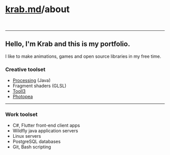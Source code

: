 # [krab.md](index.html)/about

<br>

---
## Hello, I'm Krab and this is my portfolio.

I like to make animations, games and open source libraries in my free time.

### Creative toolset
  - [Processing](https://processing.org/) (Java)
  - Fragment shaders (GLSL)
  - [Tooll3](http://tooll.io/)
  - [Photopea](https://www.photopea.com/)


---

### Work toolset
- C#, Flutter front-end client apps
- Wildfly java application servers
- Linux servers
- PostgreSQL databases
- Git, Bash scripting